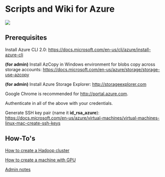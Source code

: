 # Scripts and Wiki for Azure

![](docs/azure_logo.png)

## Prerequisites
Install Azure CLI 2.0:
https://docs.microsoft.com/en-us/cli/azure/install-azure-cli

**(for admin)** Install AzCopy in Windows environment for blobs copy across storage accounts: 
https://docs.microsoft.com/en-us/azure/storage/storage-use-azcopy

**(for admin)** Install Azure Storage Explorer: 
http://storageexplorer.com

Google Chrome is recommended for http://portal.azure.com.

Authenticate in all of the above with your credentials.

Generate SSH key pair (name it **id_rsa_azure**):
https://docs.microsoft.com/en-us/azure/virtual-machines/virtual-machines-linux-mac-create-ssh-keys

## How-To's
[How to create a Hadoop cluster](docs/CREATE_CLUSTER.md)

[How to create a machine with GPU](docs/CREATE_GPU.md)

[Admin notes](docs/ADMIN.md)

